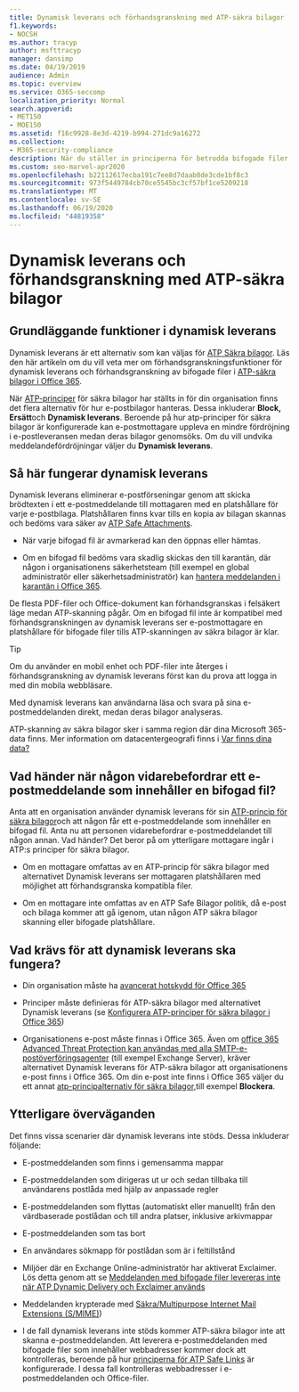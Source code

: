 ```yaml
---
title: Dynamisk leverans och förhandsgranskning med ATP-säkra bilagor
f1.keywords:
- NOCSH
ms.author: tracyp
author: msfttracyp
manager: dansimp
ms.date: 04/19/2019
audience: Admin
ms.topic: overview
ms.service: O365-seccomp
localization_priority: Normal
search.appverid:
- MET150
- MOE150
ms.assetid: f16c9928-8e3d-4219-b994-271dc9a16272
ms.collection:
- M365-security-compliance
description: När du ställer in principerna för betrodda bifogade filer väljer du Dynamisk leverans för att undvika meddelandefördröjningar och gör det möjligt för personer att förhandsgranska bifogade filer som genomsöks.
ms.custom: seo-marvel-apr2020
ms.openlocfilehash: b22112617ecba191c7ee8d7daab0de3cde1bf8c3
ms.sourcegitcommit: 973f5449784cb70ce5545bc3cf57bf1ce5209218
ms.translationtype: MT
ms.contentlocale: sv-SE
ms.lasthandoff: 06/19/2020
ms.locfileid: "44819358"
---
```

# <a name="dynamic-delivery-and-previewing-with-atp-safe-attachments"></a>Dynamisk leverans och förhandsgranskning med ATP-säkra bilagor

## <a name="basic-features-of-dynamic-delivery"></a>Grundläggande funktioner i dynamisk leverans

Dynamisk leverans är ett alternativ som kan väljas för [ATP Säkra bilagor](atp-safe-attachments.md). Läs den här artikeln om du vill veta mer om förhandsgranskningsfunktioner för dynamisk leverans och förhandsgranskning av bifogade filer i [ATP-säkra bilagor i Office 365](atp-safe-attachments.md).

När [ATP-principer](set-up-atp-safe-attachments-policies.md) för säkra bilagor har ställts in för din organisation finns det flera alternativ för hur e-postbilagor hanteras. Dessa inkluderar **Block,** **Ersätt**och **Dynamisk leverans**. Beroende på hur atp-principer för säkra bilagor är konfigurerade kan e-postmottagare uppleva en mindre fördröjning i e-postleveransen medan deras bilagor genomsöks. Om du vill undvika meddelandefördröjningar väljer du **Dynamisk leverans**.

## <a name="how-dynamic-delivery-works"></a>Så här fungerar dynamisk leverans

Dynamisk leverans eliminerar e-postförseningar genom att skicka brödtexten i ett e-postmeddelande till mottagaren med en platshållare för varje e-postbilaga. Platshållaren finns kvar tills en kopia av bilagan skannas och bedöms vara säker av [ATP Safe Attachments](atp-safe-attachments.md).

- När varje bifogad fil är avmarkerad kan den öppnas eller hämtas.

- Om en bifogad fil bedöms vara skadlig skickas den till karantän, där någon i organisationens säkerhetsteam (till exempel en global administratör eller säkerhetsadministratör) kan [hantera meddelanden i karantän i Office 365](manage-quarantined-messages-and-files.md).

De flesta PDF-filer och Office-dokument kan förhandsgranskas i felsäkert läge medan ATP-skanning pågår. Om en bifogad fil inte är kompatibel med förhandsgranskningen av dynamisk leverans ser e-postmottagare en platshållare för bifogade filer tills ATP-skanningen av säkra bilagor är klar.

> [!TIP]
> Om du använder en mobil enhet och PDF-filer inte återges i förhandsgranskning av dynamisk leverans först kan du prova att logga in med din mobila webbläsare.

Med dynamisk leverans kan användarna läsa och svara på sina e-postmeddelanden direkt, medan deras bilagor analyseras.

ATP-skanning av säkra bilagor sker i samma region där dina Microsoft 365-data finns. Mer information om datacentergeografi finns i [Var finns dina data?](https://products.office.com/where-is-your-data-located?geo=All)

## <a name="what-happens-when-someone-forwards-an-email-that-contains-an-attachment"></a>Vad händer när någon vidarebefordrar ett e-postmeddelande som innehåller en bifogad fil?

Anta att en organisation använder dynamisk leverans för sin [ATP-princip för säkra bilagor](set-up-atp-safe-attachments-policies.md)och att någon får ett e-postmeddelande som innehåller en bifogad fil. Anta nu att personen vidarebefordrar e-postmeddelandet till någon annan. Vad händer? Det beror på om ytterligare mottagare ingår i ATP:s principer för säkra bilagor.

- Om en mottagare omfattas av en ATP-princip för säkra bilagor med alternativet Dynamisk leverans ser mottagaren platshållaren med möjlighet att förhandsgranska kompatibla filer.

- Om en mottagare inte omfattas av en ATP Safe Bilagor politik, då e-post och bilaga kommer att gå igenom, utan någon ATP säkra bilagor skanning eller bifogade platshållare.

## <a name="whats-required-for-dynamic-delivery-to-work"></a>Vad krävs för att dynamisk leverans ska fungera?

- Din organisation måste ha [avancerat hotskydd för Office 365](office-365-atp.md)

- Principer måste definieras för ATP-säkra bilagor med alternativet Dynamisk leverans (se [Konfigurera ATP-principer för säkra bilagor i Office 365](set-up-atp-safe-attachments-policies.md))

- Organisationens e-post måste finnas i Office 365. Även om [office 365 Advanced Threat Protection kan användas med alla SMTP-e-postöverföringsagenter](https://docs.microsoft.com/office365/servicedescriptions/office-365-advanced-threat-protection-service-description#requirements-for-office-365-advanced-threat-protection-atp) (till exempel Exchange Server), kräver alternativet Dynamisk leverans för ATP-säkra bilagor att organisationens e-post finns i Office 365. Om din e-post inte finns i Office 365 väljer du ett annat [atp-principalternativ för säkra bilagor,](set-up-atp-safe-attachments-policies.md#step-3-learn-about-atp-safe-attachments-policy-options)till exempel **Blockera**.

## <a name="additional-considerations"></a>Ytterligare överväganden

Det finns vissa scenarier där dynamisk leverans inte stöds. Dessa inkluderar följande:

- E-postmeddelanden som finns i gemensamma mappar

- E-postmeddelanden som dirigeras ut ur och sedan tillbaka till användarens postlåda med hjälp av anpassade regler

- E-postmeddelanden som flyttas (automatiskt eller manuellt) från den värdbaserade postlådan och till andra platser, inklusive arkivmappar

- E-postmeddelanden som tas bort

- En användares sökmapp för postlådan som är i feltillstånd

- Miljöer där en Exchange Online-administratör har aktiverat Exclaimer. Lös detta genom att se [Meddelanden med bifogade filer levereras inte när ATP Dynamic Delivery och Exclaimer används](https://support.microsoft.com/help/4014438)

- Meddelanden krypterade med [Säkra/Multipurpose Internet Mail Extensions (S/MIME)](s-mime-for-message-signing-and-encryption.md))

- I de fall dynamisk leverans inte stöds kommer ATP-säkra bilagor inte att skanna e-postmeddelanden. Att leverera e-postmeddelanden med bifogade filer som innehåller webbadresser kommer dock att kontrolleras, beroende på hur [principerna för ATP Safe Links](set-up-atp-safe-links-policies.md) är konfigurerade. I dessa fall kontrolleras webbadresser i e-postmeddelanden och Office-filer.
